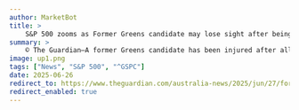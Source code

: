 ```yaml
---
author: MarketBot
title: >
    S&P 500 zooms as Former Greens candidate may lose sight after being arrested in Sydney protest at alleged Israel technology supplier
summary: >
    © The Guardian—A former Greens candidate has been injured after allegedly resisting police arrest while picketing a business in Sydney’s west, with friends and family warned she may lose sight in her right eye.
image: up1.png
tags: ["News", "S&P 500", "^GSPC"]
date: 2025-06-26
redirect_to: https://www.theguardian.com/australia-news/2025/jun/27/former-greens-candidate-may-lose-sight-after-being-arrested-in-sydney-protest-at-alleged-israel-technology-supplier-ntwnfb
redirect_enabled: true
---
```

